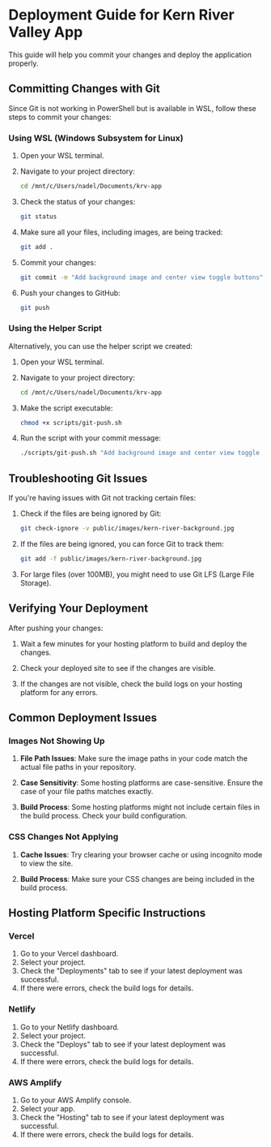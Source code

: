 # Deployment Guide for Kern River Valley App

This guide will help you commit your changes and deploy the application properly.

## Committing Changes with Git

Since Git is not working in PowerShell but is available in WSL, follow these steps to commit your changes:

### Using WSL (Windows Subsystem for Linux)

1. Open your WSL terminal.

2. Navigate to your project directory:
   ```bash
   cd /mnt/c/Users/nadel/Documents/krv-app
   ```

3. Check the status of your changes:
   ```bash
   git status
   ```

4. Make sure all your files, including images, are being tracked:
   ```bash
   git add .
   ```

5. Commit your changes:
   ```bash
   git commit -m "Add background image and center view toggle buttons"
   ```

6. Push your changes to GitHub:
   ```bash
   git push
   ```

### Using the Helper Script

Alternatively, you can use the helper script we created:

1. Open your WSL terminal.

2. Navigate to your project directory:
   ```bash
   cd /mnt/c/Users/nadel/Documents/krv-app
   ```

3. Make the script executable:
   ```bash
   chmod +x scripts/git-push.sh
   ```

4. Run the script with your commit message:
   ```bash
   ./scripts/git-push.sh "Add background image and center view toggle buttons"
   ```

## Troubleshooting Git Issues

If you're having issues with Git not tracking certain files:

1. Check if the files are being ignored by Git:
   ```bash
   git check-ignore -v public/images/kern-river-background.jpg
   ```

2. If the files are being ignored, you can force Git to track them:
   ```bash
   git add -f public/images/kern-river-background.jpg
   ```

3. For large files (over 100MB), you might need to use Git LFS (Large File Storage).

## Verifying Your Deployment

After pushing your changes:

1. Wait a few minutes for your hosting platform to build and deploy the changes.

2. Check your deployed site to see if the changes are visible.

3. If the changes are not visible, check the build logs on your hosting platform for any errors.

## Common Deployment Issues

### Images Not Showing Up

1. **File Path Issues**: Make sure the image paths in your code match the actual file paths in your repository.

2. **Case Sensitivity**: Some hosting platforms are case-sensitive. Ensure the case of your file paths matches exactly.

3. **Build Process**: Some hosting platforms might not include certain files in the build process. Check your build configuration.

### CSS Changes Not Applying

1. **Cache Issues**: Try clearing your browser cache or using incognito mode to view the site.

2. **Build Process**: Make sure your CSS changes are being included in the build process.

## Hosting Platform Specific Instructions

### Vercel

1. Go to your Vercel dashboard.
2. Select your project.
3. Check the "Deployments" tab to see if your latest deployment was successful.
4. If there were errors, check the build logs for details.

### Netlify

1. Go to your Netlify dashboard.
2. Select your project.
3. Check the "Deploys" tab to see if your latest deployment was successful.
4. If there were errors, check the build logs for details.

### AWS Amplify

1. Go to your AWS Amplify console.
2. Select your app.
3. Check the "Hosting" tab to see if your latest deployment was successful.
4. If there were errors, check the build logs for details. 
